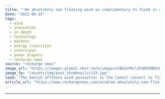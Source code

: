 ```yaml
---
title: "'We absolutely see floating wind as complimentary to fixed in our core plays' -  Orsted Europe chief"
date: "2021-06-15"
tags: 
  - wind
  - innovation
  - in depth
  - technology
  - markets
  - energy transition
  - interviews
  - power players
  - recharge news
source: "recharge news"
image_url: "https://images-global.nhst.tech/image/elBkSGFRclJFdDR5MDQrR2VzbjJVZFpzejU5MlFMYUhEamZiTzZ3elFoWT0=/nhst/binary/cb2e8e8a29afc2341cf228892e442590"
image_fp: "/assets/img/post_thumbnails/133.jpg"
lead: "The Danish offshore wind pacesetter is the latest convert to floating technologies, with plans to bring its industrial weight and experience to bear on first commercial tenders, its SVP for continental Europe, Rasmus Errboe, tells Recharge"
article_url: "https://www.rechargenews.com/wind/we-absolutely-see-floating-wind-as-complimentary-to-fixed-in-our-core-plays-orsted-europe-chief/2-1-1024982"
---
```


---
